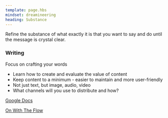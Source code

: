 ```yaml
---
template: page.hbs
mindset: dreamineering
heading: Substance
---
```


Refine the substance of what exactly it is that you want to say and do until the message is crystal clear.

### Writing

Focus on crafting your words

* Learn how to create and evaluate the value of content
* Keep content to a minimum - easier to maintain and more user-friendly
* Not just text, but image, audio, video
* What channels will you use to distribute and how?


<p class='u-textCenter'>
  <a class='u-linkBorderBottom' target='_blank' href='https://drive.google.com/#folders/0BzCKEVhwdQRsd0t3ZGNMUTMxWDA'>Google Docs</a>
</p>


<p class='u-textCenter u-paddingTl'>
  <a class='u-linkBorderBottom'  href='/#the-structure'>On With The Flow</a>
</p>
